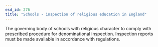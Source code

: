```yaml
---
esd_id: 276
title: "Schools - inspection of religious education in England"
---
```


The governing body of schools with religious character to comply with prescribed procedure for denominational inspection.  Inspection reports must be made available in accordance with regulations.

